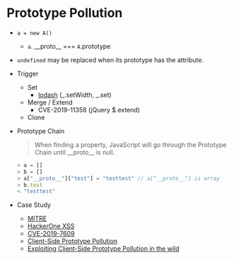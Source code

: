 # Prototype Pollution
- `a = new A()`
    - `a`.  \_\_proto\_\_ === `A`.prototype
- `undefined` may be replaced when its prototype has the attribute.
- Trigger
    - Set
        - [lodash](https://snyk.io/vuln/SNYK-JS-LODASH-608086) (\_.setWidth, \_.set)
    - Merge / Extend
        - CVE-2019-11358 (jQuery $.extend)
    - Clone
- Prototype Chain

    > When finding a property, JavaScript will go through the Prototype
      Chain until \_\_proto\_\_ is null.

    ```javascript
    > a = []
    > b = []
    > a["__proto__"]["test"] = "testtest" // a["__proto__"] is array
    > b.test
    < "testtest"
    ```

- Case Study
    - [MITRE](https://cve.mitre.org/cgi-bin/cvekey.cgi?keyword=prototype+pollution)
    - [HackerOne XSS](https://hackerone.com/reports/986386)
    - [CVE-2019-7609](https://slides.com/securitymb/prototype-pollution-in-kibana)
    - [Client-Side Prototype Pollution](https://github.com/BlackFan/client-side-prototype-pollution)
    - [Exploiting Client-Side Prototype Pollution in the wild](https://blog.s1r1us.ninja/research/PP)
